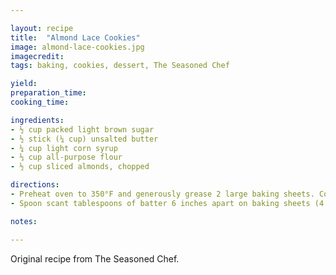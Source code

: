 ```yaml
---

layout: recipe
title:  "Almond Lace Cookies"
image: almond-lace-cookies.jpg
imagecredit: 
tags: baking, cookies, dessert, The Seasoned Chef

yield: 
preparation_time:
cooking_time:

ingredients:
- ½ cup packed light brown sugar
- ½ stick (¼ cup) unsalted butter
- ¼ cup light corn syrup
- ⅓ cup all-purpose flour
- ½ cup sliced almonds, chopped

directions:
- Preheat oven to 350°F and generously grease 2 large baking sheets. Cook brown sugar, butter, and corn syrup in a 1-quart saucepan over moderate heat, stirring occasionally, until smooth. Remove from heat, then stir in flour and almonds.
- Spoon scant tablespoons of batter 6 inches apart on baking sheets (4 cookies per sheet) and bake, 1. sheet at a time in middle of oven until golden brown and bubbling, 6 to 8 minutes. (Cookies will spread to 5 to 6 inches.) Cool cookies on sheet 1 to 2 minutes. Quickly but carefully remove cookies from sheet with a metal spatula and transfer to a rack to cool completely.

notes:

---
```


Original recipe from The Seasoned Chef.